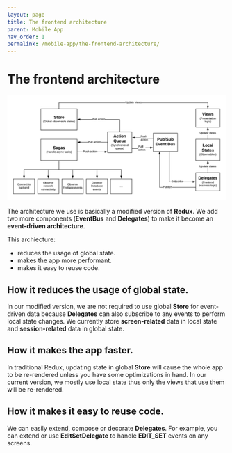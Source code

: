 ```yaml
---
layout: page
title: The frontend architecture 
parent: Mobile App
nav_order: 1
permalink: /mobile-app/the-frontend-architecture/
---
```


# The frontend architecture

![Ulangi's frontend architecture](./assets/images/architecture.png)

The architecture we use is basically a modified version of **Redux**. We add two more components (**EventBus** and **Delegates**) to make it become an **event-driven architecture**.

This archiecture:
- reduces the usage of global state.
- makes the app more performant.
- makes it easy to reuse code.

## How it reduces the usage of global state. 
In our modified version, we are not required to use global **Store** for event-driven data because **Delegates** can also subscribe to any events to perform local state changes. We currently store **screen-related** data in local state and **session-related** data in global state.

## How it makes the app faster.
In traditional Redux, updating state in global **Store** will cause the whole app to be re-rendered unless you have some optimizations in hand. In our current version, we mostly use local state thus only the views that use them will be re-rendered.

## How it makes it easy to reuse code.
We can easily extend, compose or decorate **Delegates**. For example, you can extend or use **EditSetDelegate** to handle **EDIT_SET** events on any screens.
